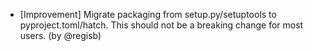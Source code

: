 - [Improvement] Migrate packaging from setup.py/setuptools to pyproject.toml/hatch. This should not be a breaking change for most users. (by @regisb)

